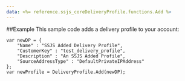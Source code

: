 ```yaml
---
data: <%= reference.ssjs_coreDeliveryProfile.functions.Add %>
---
```


##Example
This sample code adds a delivery profile to your account:

```
var newDP = {
    "Name" : "SSJS Added Delivery Profile",
    "CustomerKey" : "test_delivery_profile",
    "Description" : "An SSJS Added Profile",
    "SourceAddressType" : "DefaultPrivateIPAddress"
};
var newProfile = DeliveryProfile.Add(newDP);
```
